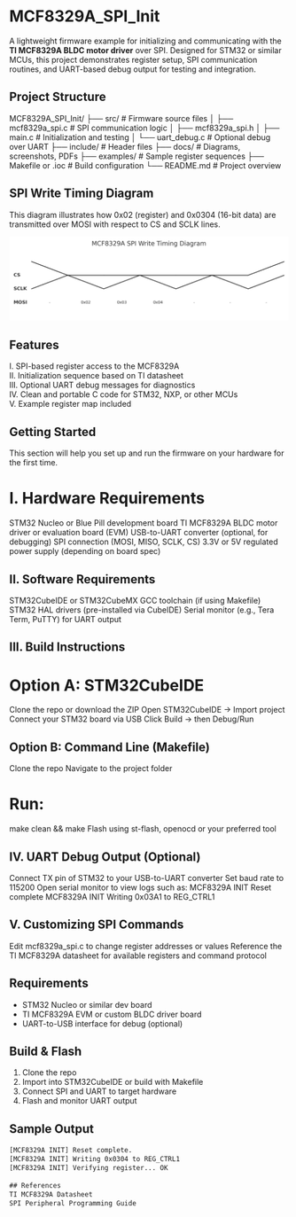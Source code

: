 # MCF8329A_SPI_Init
A lightweight firmware example for initializing and communicating with the **TI MCF8329A BLDC motor driver** over SPI. Designed for STM32 or similar MCUs, this project demonstrates register setup, SPI communication routines, and UART-based debug output for testing and integration.

## Project Structure
MCF8329A_SPI_Init/
├── src/ # Firmware source files
│ ├── mcf8329a_spi.c # SPI communication logic
│ ├── mcf8329a_spi.h
│ ├── main.c # Initialization and testing
│ └── uart_debug.c # Optional debug over UART
├── include/ # Header files
├── docs/ # Diagrams, screenshots, PDFs
├── examples/ # Sample register sequences
├── Makefile or .ioc # Build configuration
└── README.md # Project overview

## SPI Write Timing Diagram

This diagram illustrates how 0x02 (register) and 0x0304 (16-bit data) are transmitted over MOSI with respect to CS and SCLK lines.

![SPI Write Timing](docs/mcf8329a_spi_write_timing.png)


## Features
I. SPI-based register access to the MCF8329A  
II. Initialization sequence based on TI datasheet  
III. Optional UART debug messages for diagnostics  
IV. Clean and portable C code for STM32, NXP, or other MCUs  
V. Example register map included

## Getting Started
This section will help you set up and run the firmware on your hardware for the first time.
# I. Hardware Requirements
STM32 Nucleo or Blue Pill development board
TI MCF8329A BLDC motor driver or evaluation board (EVM)
USB-to-UART converter (optional, for debugging)
SPI connection (MOSI, MISO, SCLK, CS)
3.3V or 5V regulated power supply (depending on board spec)

## II. Software Requirements
STM32CubeIDE or STM32CubeMX
GCC toolchain (if using Makefile)
STM32 HAL drivers (pre-installed via CubeIDE)
Serial monitor (e.g., Tera Term, PuTTY) for UART output

## III. Build Instructions
# Option A: STM32CubeIDE
Clone the repo or download the ZIP
Open STM32CubeIDE → Import project
Connect your STM32 board via USB
Click Build → then Debug/Run
## Option B: Command Line (Makefile)
Clone the repo
Navigate to the project folder
# Run:
make clean && make
Flash using st-flash, openocd or your preferred tool

## IV. UART Debug Output (Optional)
Connect TX pin of STM32 to your USB-to-UART converter
Set baud rate to 115200
Open serial monitor to view logs such as:
MCF8329A INIT Reset complete
MCF8329A INIT Writing 0x03A1 to REG_CTRL1

## V. Customizing SPI Commands
Edit mcf8329a_spi.c to change register addresses or values
Reference the TI MCF8329A datasheet for available registers and command protocol

## Requirements
- STM32 Nucleo or similar dev board  
- TI MCF8329A EVM or custom BLDC driver board  
- UART-to-USB interface for debug (optional)

## Build & Flash
1. Clone the repo  
2. Import into STM32CubeIDE or build with Makefile  
3. Connect SPI and UART to target hardware  
4. Flash and monitor UART output

## Sample Output
```text
[MCF8329A INIT] Reset complete.
[MCF8329A INIT] Writing 0x0304 to REG_CTRL1
[MCF8329A INIT] Verifying register... OK

## References
TI MCF8329A Datasheet
SPI Peripheral Programming Guide

